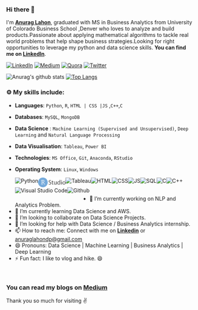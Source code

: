 ### Hi there 👋

<!--
**anuraglahon16/anuraglahon16** is a ✨ _special_ ✨ repository because its `README.md` (this file) appears on your GitHub profile.
-->
I'm **[Anurag Lahon](https://www.linkedin.com/in/anurag-lahon/)**, graduated with MS in Business Analytics from University of Colorado Business School ,Denver   who loves to analyze and build products.Passionate about applying mathematical algorithms to tackle real world problems that help shape business strategies.Looking for right opportunities to leverage my python and data science skills. **You can find me on [LinkedIn](https://www.linkedin.com/in/anurag-lahon/)**.

 [![LinkedIn](https://img.shields.io/static/v1.svg?label=LinkedIn&message=@anurag-lahon&logo=linkedin&style=flat&color=blue)](https://www.linkedin.com/in/anurag-lahon/)
 [![Medium](https://img.shields.io/static/v1.svg?label=Medium&message=@anuraglahonmba&logo=Medium&style=flat&color=black)](https://medium.com/@anuraglahonmba)
 [![Quora](https://img.shields.io/static/v1.svg?label=Quora&message=@Anurag-Lahon&logo=Quora&style=flat&color=red)](https://www.quora.com/profile/Anurag-Lahon)
 [![Twitter](https://img.shields.io/static/v1.svg?label=Twitter&message=@AnuragLahon&logo=Twitter&style=flat&color=blue)](https://twitter.com/AnuragLahon)


![Anurag's github stats](https://github-readme-stats.vercel.app/api?username=anuraglahon16&show_icons=true&theme=radical)
[![Top Langs](https://github-readme-stats.vercel.app/api/top-langs/?username=anuraglahon16&layout=compact&theme=radical)](https://github.com/anuraglahon16/github-readme-stats)
### :gear: My skills include:

- **Languages**: `Python`, `R`, `HTML | CSS |JS` ,`C++`,`C`

- **Databases**: `MySQL`, `MongoDB`

- **Data Science** : `Machine Learning (Supervised and Unsupervised)`, `Deep Learning` and `Natural Language Processing`

- **Data Visualisation**: `Tableau`, `Power BI`

- **Technologies**: `MS Office`, `Git`, `Anaconda`, `RStudio`

- **Operating System**: `Linux`, `Windows`


  <img align="left" alt="Python" height="26px" src="https://img.icons8.com/color/48/000000/python.png" />
  <img align="left" alt="R" height ="26px" src="https://github.com/anuraglahon16/Final-Project-R/blob/master/images/download.png"/>
  <img align="left" alt="Tableau" height="26px" src="https://img.icons8.com/color/48/000000/tableau-software.png" />
  <img align="left" alt="HTML" height="26px" src="https://img.icons8.com/color/48/000000/html-5.png" />
  <img align="left" alt="CSS" height="26px" src="https://img.icons8.com/color/48/000000/css3.png" />
  <img align="left" alt="JS" height="26px" src="https://img.icons8.com/color/48/000000/javascript.png" />
  <img align="left" alt="SQL" height="26px" src="https://img.icons8.com/color/48/000000/sql.png" />
  <img align="left" alt="C" height="26px" src="https://img.icons8.com/color/48/000000/c-programming.png" />
  <img align="left" alt="C++" height="26px" src="https://img.icons8.com/color/48/000000/c-plus-plus-logo.png" />
  <img align="left" alt="Visual Studio Code" height="26px" src="https://img.icons8.com/color/48/000000/visual-studio-code-2019.png" />
  <img align="left" alt="Github" height="26px" src="https://img.icons8.com/color/48/000000/github.png" />



<br />
<br />



- 🔭 I’m currently working on NLP and Analytics Problem.
- 🌱 I’m currently learning Data Science and AWS.
- 👯 I’m looking to collaborate on Data Science Projects.
- 🤔 I’m looking for help with Data Science / Business Analytics internship.
- 📫 How to reach me: Connect with me on [**Linkedin**](https://www.linkedin.com/in/anurag-lahon/) or anuraglahondp@gmail.com
- 😄 Pronouns: Data Science | Machine Learning | Business Analytics | Deep Learning
- ⚡ Fun fact: I like to vlog and hike. 😄 

<br />



### You can read my blogs on [**Medium**](https://medium.com/@anuraglahonmba)
 

Thank you so much for visiting  :v:
